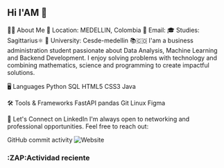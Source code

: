 ## Hi I'AM 👋
🧑‍💻 About Me 📍 Location: MEDELLIN, Colombia 📧 Email:  🎓 Studies: Sagittarius⚛️ 🏫 University: Cesde-medellin 📚🇨🇴 I'am a business administration student passionate about Data Analysis, Machine Learning and Backend Development. I enjoy solving problems with technology and combining mathematics, science and programming to create impactful solutions.

🖥️ Languages Python SQL HTML5 CSS3 Java

🛠️ Tools & Frameworks FastAPI pandas Git Linux Figma

📇 Let's Connect on LinkedIn I'm always open to networking and professional opportunities. Feel free to reach out:

GitHub commit activity
![Website](https://img.shields.io/website?url=https%3A%2F%2Fantonioflorez)

### :ZAP:Actividad reciente
<!--START_SECTION.activity-->
<!--End_SECTION.activity-->
